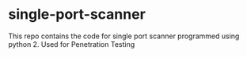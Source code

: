 # single-port-scanner
This repo contains the code for single port scanner programmed using python 2. Used for Penetration Testing
